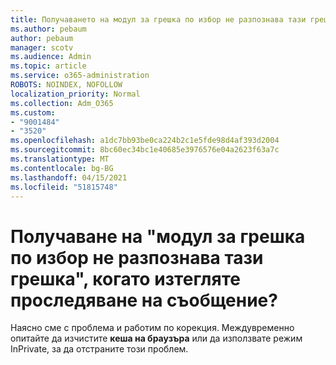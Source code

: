```yaml
---
title: Получаването на модул за грешка по избор не разпознава тази грешка при изтегляне на проследяване на съобщение?
ms.author: pebaum
author: pebaum
manager: scotv
ms.audience: Admin
ms.topic: article
ms.service: o365-administration
ROBOTS: NOINDEX, NOFOLLOW
localization_priority: Normal
ms.collection: Adm_O365
ms.custom:
- "9001484"
- "3520"
ms.openlocfilehash: a1dc7bb93be0ca224b2c1e5fde98d4af393d2004
ms.sourcegitcommit: 8bc60ec34bc1e40685e3976576e04a2623f63a7c
ms.translationtype: MT
ms.contentlocale: bg-BG
ms.lasthandoff: 04/15/2021
ms.locfileid: "51815748"
---
```

# <a name="getting-custom-error-module-does-not-recognize-this-error-when-downloading-a-message-trace"></a>Получаване на "модул за грешка по избор не разпознава тази грешка", когато изтегляте проследяване на съобщение?

Наясно сме с проблема и работим по корекция.  Междувременно опитайте да изчистите **кеша на браузъра** или да използвате режим InPrivate, за да отстраните този проблем.